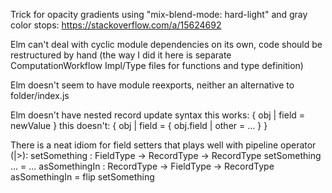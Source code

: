 Trick for opacity gradients using "mix-blend-mode: hard-light" and gray color stops:
https://stackoverflow.com/a/15624692

Elm can't deal with cyclic module dependencies on its own, code should be restructured by hand
(the way I did it here is separate ComputationWorkflow Impl/Type files for functions and type definition)

Elm doesn't seem to have module reexports, neither an alternative to folder/index.js

Elm doesn't have nested record update syntax
this works: { obj | field = newValue }
this doesn't: { obj | field = { obj.field | other = ... } }

There is a neat idiom for field setters that plays well with pipeline operator (|>):
setSomething : FieldType -> RecordType -> RecordType
setSomething ... = ...
asSomethingIn : RecordType -> FieldType -> RecordType
asSomethingIn = flip setSomething

